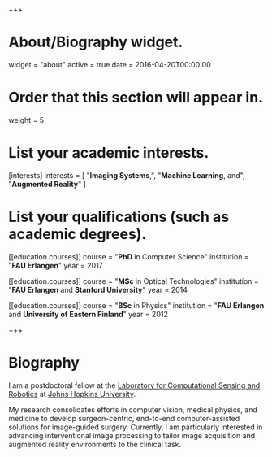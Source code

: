 +++
# About/Biography widget.
widget = "about"
active = true
date = 2016-04-20T00:00:00

# Order that this section will appear in.
weight = 5

# List your academic interests.
[interests]
  interests = [
    "**Imaging Systems**,",
    "**Machine Learning**, and",
    "**Augmented Reality**"
  ]

# List your qualifications (such as academic degrees).
[[education.courses]]
  course = "**PhD** in Computer Science"
  institution = "**FAU Erlangen**"
  year = 2017

[[education.courses]]
  course = "**MSc** in Optical Technologies"
  institution = "**FAU Erlangen** and **Stanford University**"
  year = 2014

[[education.courses]]
  course = "**BSc** in Physics"
  institution = "**FAU Erlangen** and **University of Eastern Finland**"
  year = 2012
 
+++

# Biography
I am a postdoctoral fellow at the [Laboratory for Computational Sensing and Robotics](https://lcsr.jhu.edu/) at [Johns Hopkins University](https://www.jhu.edu/). 

My research consolidates efforts in computer vision, medical physics, and medicine to develop surgeon-centric, end-to-end computer-assisted solutions for image-guided surgery. Currently, I am particularly interested in advancing interventional image processing to tailor image acquisition and augmented reality environments to the clinical task.
